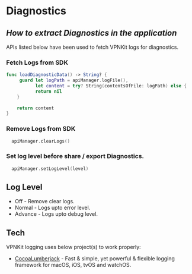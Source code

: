 # Diagnostics
## _How to extract Diagnostics in the application_

APIs listed below have been used to fetch VPNKit logs for diagnostics.

### Fetch Logs from SDK
```swift
func loadDiagnosticData() -> String? {
     guard let logPath = apiManager.logFile(),
           let content = try? String(contentsOfFile: logPath) else {
           return nil
    }
    
    return content
}
```

### Remove Logs from SDK
```swift
  apiManager.clearLogs()
```

### Set log level before share / export Diagnostics.
```swift
  apiManager.setLogLevel(level)
```

## Log Level

- Off - Remove clear logs.
- Normal - Logs upto error level.
- Advance - Logs upto debug level.

## Tech

VPNKit logging uses below project(s) to work properly:

- [CocoaLumberjack] - Fast & simple, yet powerful & flexible logging framework for macOS, iOS, tvOS and watchOS.

[//]: # (These are reference links used in the body of this note and get stripped out when the markdown processor does its job. There is no need to format nicely because it shouldn't be seen. Thanks SO - http://stackoverflow.com/questions/4823468/store-comments-in-markdown-syntax)

   [CocoaLumberjack]: <https://github.com/CocoaLumberjack/CocoaLumberjack>
